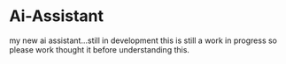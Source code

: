 # Ai-Assistant
my new ai assistant...still in development
this is still a work in progress so please work thought it before understanding this.
